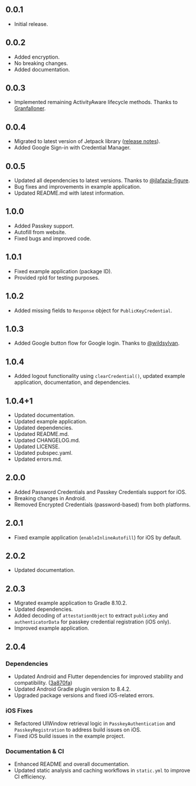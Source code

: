 ## 0.0.1

- Initial release.

## 0.0.2

- Added encryption.
- No breaking changes.
- Added documentation.

## 0.0.3

- Implemented remaining ActivityAware lifecycle methods. Thanks to [Granfalloner](https://github.com/Granfalloner).

## 0.0.4

- Migrated to latest version of Jetpack library ([release notes](https://developer.android.com/jetpack/androidx/releases/credentials#groovy)).
- Added Google Sign-in with Credential Manager.

## 0.0.5

- Updated all dependencies to latest versions. Thanks to [@jlafazia-figure](https://github.com/jlafazia-figure).
- Bug fixes and improvements in example application.
- Updated README.md with latest information.

## 1.0.0

- Added Passkey support.
- Autofill from website.
- Fixed bugs and improved code.

## 1.0.1

- Fixed example application (package ID).
- Provided rpId for testing purposes.

## 1.0.2

- Added missing fields to `Response` object for `PublicKeyCredential`.

## 1.0.3

- Added Google button flow for Google login. Thanks to [@wildsylvan](https://github.com/wildsylvan).

## 1.0.4

- Added logout functionality using `clearCredential()`, updated example application, documentation, and dependencies.

## 1.0.4+1

- Updated documentation.
- Updated example application.
- Updated dependencies.
- Updated README.md.
- Updated CHANGELOG.md.
- Updated LICENSE.
- Updated pubspec.yaml.
- Updated errors.md.

## 2.0.0

- Added Password Credentials and Passkey Credentials support for iOS.
- Breaking changes in Android.
- Removed Encrypted Credentials (password-based) from both platforms.

## 2.0.1

- Fixed example application (`enableInlineAutofill`) for iOS by default.

## 2.0.2

- Updated documentation.

## 2.0.3

- Migrated example application to Gradle 8.10.2.
- Updated dependencies.
- Added decoding of `attestationObject` to extract `publicKey` and `authenticatorData` for passkey credential registration (iOS only).
- Improved example application.

## 2.0.4

### Dependencies
- Updated Android and Flutter dependencies for improved stability and compatibility. ([3a870fa](https://github.com/your-repo/commit/3a870fa))
- Updated Android Gradle plugin version to 8.4.2.
- Upgraded package versions and fixed iOS-related errors.

### iOS Fixes
- Refactored UIWindow retrieval logic in `PasskeyAuthentication` and `PasskeyRegistration` to address build issues on iOS.
- Fixed iOS build issues in the example project.

### Documentation & CI
- Enhanced README and overall documentation.
- Updated static analysis and caching workflows in `static.yml` to improve CI efficiency.
